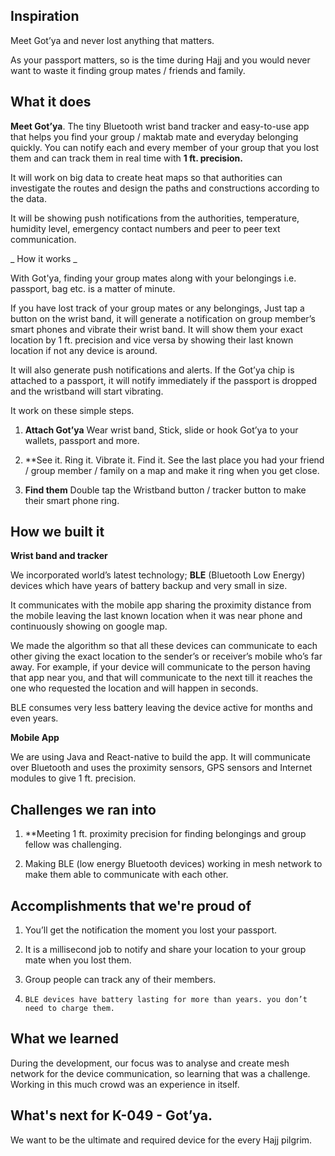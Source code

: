 ## Inspiration

Meet Got’ya and never lost anything that matters.

As your passport matters, so is the time during Hajj and you would never want to waste it finding group mates / friends and family.

## What it does

**Meet Got’ya**. The tiny Bluetooth wrist band tracker and easy-to-use app that helps you find your group / maktab mate and everyday belonging quickly.
You can notify each and every member of your group that you lost them and can track them in real time with **1 ft. precision.**

It will work on big data to create heat maps so that authorities can investigate the routes and 
design the paths and constructions according to the data.

It will be showing push notifications from the authorities, temperature, humidity level, emergency contact numbers and peer to peer text communication.



_ How it works _

With Got'ya, finding your group mates along with your belongings i.e. passport, bag etc.  is a matter of minute.

If you have lost track of your group mates or any belongings, Just tap a button on the wrist band, it will generate a notification on group member’s smart phones and vibrate their wrist band. It will show them your exact location by 1 ft. precision and vice versa by showing their last known location if not any device is around.
 
It will also generate push notifications and alerts. If the Got’ya chip is attached to a passport, it will notify immediately if the passport is dropped and the wristband will start vibrating.
 
It work on these simple steps.
1.    **Attach Got’ya**
Wear wrist band, Stick, slide or hook Got’ya to your wallets, passport and more.
 
2.    **See it. Ring it. Vibrate it. Find it.
See the last place you had your friend / group member / family on a map and make it ring when you get close.
 
3.    **Find them**
Double tap the Wristband button / tracker button to make their smart phone ring.


## How we built it

**Wrist band and tracker**

We incorporated world’s latest technology; **BLE** (Bluetooth Low Energy) devices which have years of battery backup and very small in size.

It communicates with the mobile app sharing the proximity distance from the mobile leaving the last known location when it was near phone and continuously showing on google map.

We made the algorithm so that all these devices can communicate to each other giving the exact location to the sender’s or receiver’s mobile who’s far away. For example, if your device will communicate to the person having that app near you, and that will communicate to the next till it reaches the one who requested the location and will happen in seconds.

BLE consumes very less battery leaving the device active for months and even years.

**Mobile App**

We are using Java and React-native to build the app. It will communicate over Bluetooth and uses the proximity sensors, GPS sensors and Internet modules to give 1 ft. precision.

## Challenges we ran into

1.    **Meeting 1 ft. proximity precision for finding belongings and group fellow was challenging.

2.    Making BLE (low energy Bluetooth devices) working in mesh network to make them able to communicate with each other.

## Accomplishments that we're proud of

1.    You’ll get the notification the moment you lost your passport.

2.    It is a millisecond job to notify and share your location to your group mate when you lost them.

3.    Group people can track any of their members.

4.     BLE devices have battery lasting for more than years. you don’t need to charge them.


## What we learned
 During the development, our focus was to analyse and create mesh network for the device communication, so learning that was a challenge.
Working in this much crowd was an experience in itself.

## What's next for K-049 - Got’ya.
We want to be the ultimate and required device for the every Hajj pilgrim.


